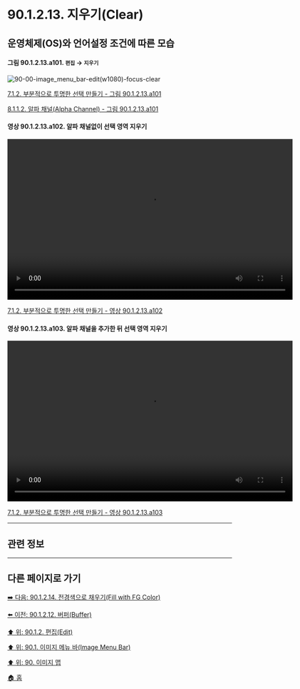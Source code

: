 # 90.1.2.13. 지우기(Clear)
## 운영체제(OS)와 언어설정 조건에 따른 모습

<a id="90-01-02-13-a101"></a>

#### 그림 90.1.2.13.a101. `편집` → `지우기`
![90-00-image_menu_bar-edit(w1080)-focus-clear](https://github.com/wonder13662/gimp/assets/15767104/194a7e4a-e39b-42bf-9921-222a15ed6166)

[7.1.2. 부분적으로 투명한 선택 만들기 - 그림 90.1.2.13.a101](./07-01-02-making_a_selection_partially_transparent.md#90-01-02-13-a101)

[8.1.1.2. 알파 채널(Alpha Channel) - 그림 90.1.2.13.a101](./08-01-01-02-alpha_channel.md#90-01-02-13-a101)

<a id="90-01-02-13-a102"></a>

#### 영상 90.1.2.13.a102. 알파 채널없이 선택 영역 지우기
<video controls="controls" width="640" height="360" src="https://github.com/wonder13662/gimp/assets/15767104/5842da0e-e8a3-439f-b2fa-275e268841e7"></video>

[7.1.2. 부분적으로 투명한 선택 만들기 - 영상 90.1.2.13.a102](./07-01-02-making_a_selection_partially_transparent.md#90-01-02-13-a102)

<a id="90-01-02-13-a103"></a>

#### 영상 90.1.2.13.a103. 알파 채널을 추가한 뒤 선택 영역 지우기
<video controls="controls" width="640" height="360" src="https://github.com/wonder13662/gimp/assets/15767104/1964123e-fecc-47b3-acca-8cb10f36673d"></video>

[7.1.2. 부분적으로 투명한 선택 만들기 - 영상 90.1.2.13.a103](./07-01-02-making_a_selection_partially_transparent.md#90-01-02-13-a103)

***

## 관련 정보

***

## 다른 페이지로 가기

[➡️ 다음: 90.1.2.14. 전경색으로 채우기(Fill with FG Color)](./90-01-02-14-fill_with_fg_color.md)

[⬅️ 이전: 90.1.2.12. 버퍼(Buffer)](./90-01-02-12-buffer.md)

[⬆️ 위: 90.1.2. 편집(Edit)](./90-01-02-00-edit.md)

[⬆️ 위: 90.1. 이미지 메뉴 바(Image Menu Bar)](./90-01-00-image-menu-bar.md)

[⬆️ 위: 90. 이미지 맵](./90-00-image-map.md)

[🏠 홈](./00-home.md)